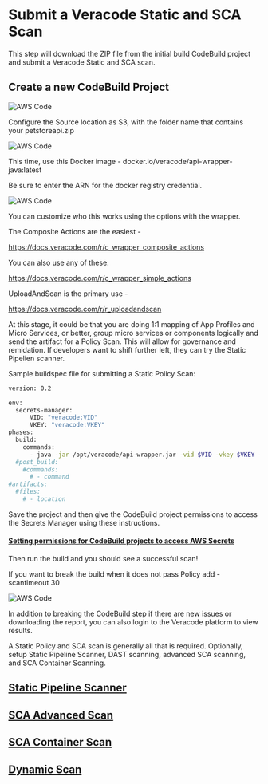 # Submit a Veracode Static and SCA Scan

This step will download the ZIP file from the initial build CodeBuild project and submit a Veracode Static and SCA scan. 

## Create a new CodeBuild Project

![AWS Code](https://github.com/ClintPollock/AWS-Code-Suite-Veracode-Examples/raw/main/4-Static-SCA-Policy-Scan/images/1-StaticSCA.png)

Configure the Source location as S3, with the folder name that contains your petstoreapi.zip

![AWS Code](https://github.com/ClintPollock/AWS-Code-Suite-Veracode-Examples/raw/main/4-Static-SCA-Policy-Scan/images/2-StaticSCA.png)

This time, use this Docker image - docker.io/veracode/api-wrapper-java:latest

Be sure to enter the ARN for the docker registry credential.

![AWS Code](https://github.com/ClintPollock/AWS-Code-Suite-Veracode-Examples/raw/main/4-Static-SCA-Policy-Scan/images/3-StaticSCA.png)

You can customize who this works using the options with the wrapper.

The Composite Actions are the easiest -

https://docs.veracode.com/r/c_wrapper_composite_actions

You can also use any of these:

https://docs.veracode.com/r/c_wrapper_simple_actions

UploadAndScan is the primary use -

https://docs.veracode.com/r/r_uploadandscan

At this stage, it could be that you are doing 1:1 mapping of App Profiles and Micro Services, or better, group micro services or components logically and send the artifact for a Policy Scan. This will allow for governance and remidation.  If developers want to shift further left, they can try the Static Pipelien scanner.

Sample buildspec file for submitting a Static Policy Scan:

```bash
version: 0.2

env:
  secrets-manager:
      VID: "veracode:VID"
      VKEY: "veracode:VKEY"
phases:
  build:
    commands:
      - java -jar /opt/veracode/api-wrapper.jar -vid $VID -vkey $VKEY -appname AWSCodeBuild-PetStoreAPI -action UploadAndScan -createprofile true -version $CODEBUILD_BUILD_ID -filepath petstoreapi.zip
  #post_build:
    #commands:
      # - command
#artifacts:
  #files:
    # - location
```

Save the project and then give the CodeBuild project permissions to access the Secrets Manager using these instructions.

#### [ Setting permissions for CodeBuild projects to access AWS Secrets](/3-SecretsPermissions)

Then run the build and you should see a successful scan!

If you want to break the build when it does not pass Policy add -scantimeout 30

![AWS Code](https://github.com/ClintPollock/AWS-Code-Suite-Veracode-Examples/raw/main/4-Static-SCA-Policy-Scan/images/4-StaticSCA.png)

In addition to breaking the CodeBuild step if there are new issues or downloading the report, you can also login to the Veracode platform to view results.

A Static Policy and SCA scan is generally all that is required.  Optionally, setup Static Pipeline Scanner, DAST scanning, advanced SCA scanning, and SCA Container Scanning.

## [Static Pipeline Scanner](/5-Static-Pipeline-Scan)

## [SCA Advanced Scan](/7-SCA-Advanced-Scan)

## [SCA Container Scan](/7-SCA-Container-Scan)

## [Dynamic Scan](/9-DAST-Scan)
